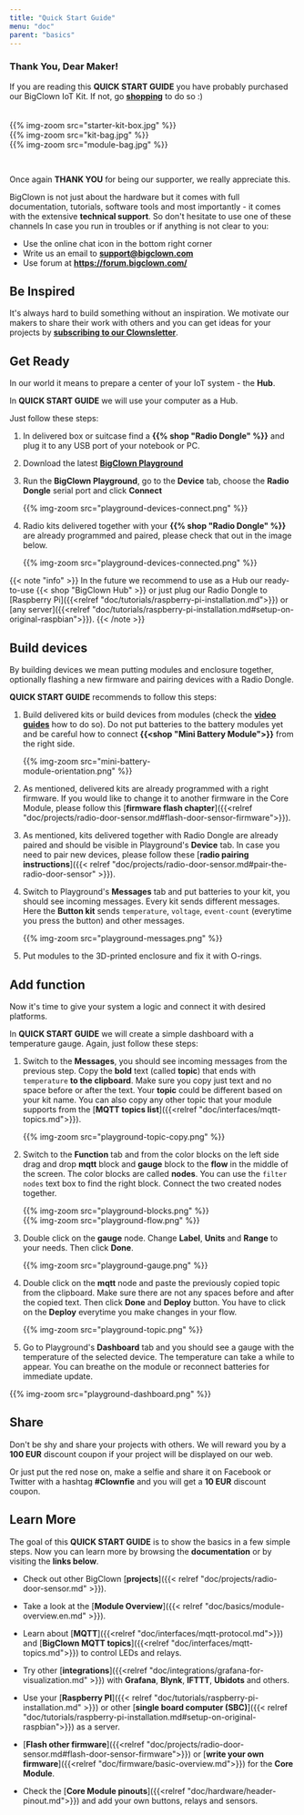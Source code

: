 ```yaml
---
title: "Quick Start Guide"
menu: "doc"
parent: "basics"
---
```


### Thank You, Dear Maker!

If you are reading this **QUICK START GUIDE** you have probably purchased our BigClown IoT Kit. If not, go  [**shopping**](https://shop.bigclown.com) to do so :)

<div class="row" style="padding:20px 0 30px 0;">
    <div class="col-sm-4">
        {{% img-zoom src="starter-kit-box.jpg"  %}}
    </div>
    <div class="col-sm-4">
        {{% img-zoom src="kit-bag.jpg"  %}}
    </div>
    <div class="col-sm-4">
        {{% img-zoom src="module-bag.jpg"  %}}
    </div>
</div>

Once again **THANK YOU** for being our supporter, we really appreciate this.

BigClown is not just about the hardware but it comes with full documentation, tutorials, software tools and most importantly - it comes with the extensive **technical support**. So don't hesitate to use one of these channels In case you run in troubles or if anything is not clear to you:

- Use the online chat icon in the bottom right corner
- Write us an email to **<a href="mailto:support@bigclown.com">support@bigclown.com</a>**
- Use forum at **<a href="https://forum.bigclown.com/">https://forum.bigclown.com/</a>**

## Be Inspired

It's always hard to build something without an inspiration. We motivate our makers to share their work with others and you can get ideas for your projects by [**subscribing to our Clownsletter**](http://eepurl.com/drGLGf).


## Get Ready

In our world it means to prepare a center of your IoT system - the **Hub**.

In **QUICK START GUIDE** we will use your computer as a Hub.

Just follow these steps:

1. In delivered box or suitcase find a **{{% shop "Radio Dongle" %}}** and plug it to any USB port of your notebook or PC.

2.  Download the latest [**BigClown Playground**](https://github.com/bigclownlabs/bch-playground/releases/latest)

3. Run the **BigClown Playground**, go to the **Device** tab, choose the **Radio Dongle** serial port and click **Connect**

    {{% img-zoom src="playground-devices-connect.png"  %}}

4. Radio kits delivered together with your **{{% shop "Radio Dongle" %}}** are already programmed and paired, please check that out in the image below.

    {{% img-zoom src="playground-devices-connected.png"  %}}

{{< note "info" >}}
In the future we recommend to use as a Hub our ready-to-use {{< shop "BigClown Hub" >}} or just plug our Radio Dongle to [Raspberry Pi]({{<relref "doc/tutorials/raspberry-pi-installation.md">}}) or [any server]({{<relref "doc/tutorials/raspberry-pi-installation.md#setup-on-original-raspbian">}}).
{{< /note >}}


## Build devices

By building devices we mean putting modules and enclosure together, optionally flashing a new firmware and pairing devices with a Radio Dongle.

**QUICK START GUIDE** recommends to follow this steps:

1. Build delivered kits or build devices from modules (check the [**video guides**](https://www.youtube.com/playlist?list=PLfRfhTxkuiVyc9P1TWw_DnAeh2INXwpFK) how to do so). Do not put batteries to the battery modules yet and be careful how to connect **{{<shop "Mini Battery Module">}}** from the right side.

    <div style="width:50%">
    {{% img-zoom src="mini-battery-module-orientation.png"  %}}
    </div>

2. As mentioned, delivered kits are already programmed with a right firmware. If you would like to change it to another firmware in the Core Module, please follow this [**firmware flash chapter**]({{<relref "doc/projects/radio-door-sensor.md#flash-door-sensor-firmware">}}).

3. As mentioned, kits delivered together with Radio Dongle are already paired and should be visible in Playground's **Device** tab. In case you need to pair new devices, please follow these [**radio pairing instructions**]({{< relref "doc/projects/radio-door-sensor.md#pair-the-radio-door-sensor" >}}).

4. Switch to Playground's **Messages** tab and put batteries to your kit, you should see incoming messages. Every kit sends different messages. Here the **Button kit** sends `temperature`, `voltage`, `event-count` (everytime you press the button) and other messages.

    {{% img-zoom src="playground-messages.png"  %}}

5. Put modules to the 3D-printed enclosure and fix it with O-rings.


## Add function

Now it's time to give your system a logic and connect it with desired platforms.

In **QUICK START GUIDE** we will create a simple dashboard with a temperature gauge. Again, just follow these steps:

1. Switch to the **Messages**, you should see incoming messages from the previous step. Copy the **bold** text (called **topic**) that ends with `temperature` **to the clipboard**. Make sure you copy just text and no space before or after the text. Your **topic** could be different based on your kit name. You can also copy any other topic that your module supports from the [**MQTT topics list**]({{<relref "doc/interfaces/mqtt-topics.md">}}).

    {{% img-zoom src="playground-topic-copy.png"  %}}

2. Switch to the **Function** tab and from the color blocks on the left side drag and drop **mqtt** block and **gauge** block to the **flow** in the middle of the screen. The color blocks are called **nodes**. You can use the `filter nodes` text box to find the right block. Connect the two created nodes together.

    <div class="row">
        <div class="col-sm-6">
        {{% img-zoom src="playground-blocks.png"  %}}
        </div>
        <div class="col-sm-6">
            {{% img-zoom src="playground-flow.png"  %}}
        </div>
    </div>

3. Double click on the **gauge** node. Change **Label**, **Units** and **Range** to your needs. Then click **Done**.

    {{% img-zoom src="playground-gauge.png"  %}}


4. Double click on the **mqtt** node and paste the previously copied topic from the clipboard. Make sure there are not any spaces before and after the copied text. Then click **Done** and **Deploy** button. You have to click on the **Deploy** everytime you make changes in your flow.

    {{% img-zoom src="playground-topic.png"  %}}

5. Go to Playground's **Dashboard** tab and you should see a gauge with the temperature of the selected device. The temperature can take a while to appear. You can breathe on the module or reconnect batteries for immediate update.

{{% img-zoom src="playground-dashboard.png"  %}}

## Share

Don't be shy and share your projects with others. We will reward you by a **100 EUR** discount coupon if your project will be displayed on our web.

Or just put the red nose on, make a selfie and share it on Facebook or Twitter with a hashtag **#Clownfie** and you will get a **10 EUR** discount coupon.


## Learn More

The goal of this **QUICK START GUIDE** is to show the basics in a few simple steps. Now you can learn more by browsing the **documentation** or by visiting the **links below**.

* Check out other BigClown [**projects**]({{< relref "doc/projects/radio-door-sensor.md" >}}).

* Take a look at the [**Module Overview**]({{< relref "doc/basics/module-overview.en.md" >}}).

* Learn about [**MQTT**]({{<relref "doc/interfaces/mqtt-protocol.md">}}) and [**BigClown MQTT topics**]({{<relref "doc/interfaces/mqtt-topics.md">}}) to control LEDs and relays.
* Try other [**integrations**]({{<relref "doc/integrations/grafana-for-visualization.md" >}}) with **Grafana**, **Blynk**, **IFTTT**, **Ubidots** and others.
* Use your [**Raspberry PI**]({{< relref "doc/tutorials/raspberry-pi-installation.md" >}}) or other [**single board computer (SBC)**]({{< relref "doc/tutorials/raspberry-pi-installation.md#setup-on-original-raspbian">}}) as a server.
* [**Flash other firmware**]({{<relref "doc/projects/radio-door-sensor.md#flash-door-sensor-firmware">}}) or [**write your own firmware**]({{<relref "doc/firmware/basic-overview.md">}}) for the **Core Module**.
* Check the [**Core Module pinouts**]({{<relref "doc/hardware/header-pinout.md">}}) and add your own buttons, relays and sensors.

